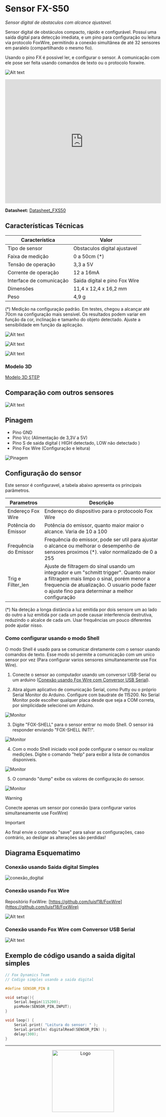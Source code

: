 # Sensor FX-S50

*Sensor digital de obstaculos com alcance ajustavel.*

Sensor digital de obstáculos compacto, rápido e configurável. Possui uma saída digital para detecção imediata, e um pino para configuração ou leitura via protocolo FoxWire, permitindo a conexão  simultânea de até 32 sensores em paralelo (compartilhando o mesmo fio).

Usando o pino FX é possivel ler, e configurar o sensor. A comunicação com ele pose ser feita usando comandos de texto ou o protocolo foxwire.

<!--Além disso, o sensor possui um modo "Shell", que possibilita conectá-lo a um computador através de um conversor USB-Serial. Esse modo permite a leitura de dados e a configuração detalhada dos parâmetros.-->

![Alt text](frente.png)

<iframe data-v-ad9fcaae=""
  src="https://www.youtube.com/embed/7ljwJTxrwXw?rel=0&amp;cc_lang_pref=en&amp;cc_load_policy=1"
  title="FXS50 demo"
  frameborder="0"
  allow="accelerometer; autoplay; clipboard-write; encrypted-media; gyroscope; picture-in-picture; web-share"
  referrerpolicy="strict-origin-when-cross-origin"
  allowfullscreen=""
  style="width: 100%; height: 400px;">
</iframe>

**Datasheet:** [Datasheet_FXS50](../Sensor_FXS50/Datasheet_FX_S50.pdf)

## Características Técnicas

| Característica         | Valor                 |
|------------------------|-----------------------|
| Tipo de sensor         | Obstaculos digital ajustavel    |
| Faixa de medição       | 0 a 50cm (*)  |
| Tensão de operação     | 3,3 a 5V      |
| Corrente de operação   | 12 a 16mA     |
| Interface de comunicação | Saida digital e pino Fox Wire |
| Dimensões                | 11,4 x 12,4 x 16,2 mm    |
| Peso        | 4,9 g  |

(*) Medição na configuração padrão. Em testes, chegou a alcançar até 70cm na configuração mais sensivel. Os resultados podem variar em função da cor, inclinação e tamanho do objeto detectado. Ajuste a sensibilidade em função da aplicação.

![Alt text](vistas_resumo_borda.png)

![Alt text](vistas_resumo_cor.png)

![Alt text](foto_vistas.png)

### Modelo 3D

[Modelo 3D STEP](./SensorMini_3dmodel.step)

## Comparação com outros sensores

![Alt text](comparando.png)

## Pinagem

- Pino GND
- Pino Vcc (Alimentação de 3,3V a 5V)
- Pino S de saida digital ( HIGH detectado, LOW não detectado )
- Pino Fox Wire (Configuração e leitura)

![Pinagem](diagrama_funcional.png)

## Configuração do sensor

Este sensor é configuravel, a tabela abaixo apresenta os principais parâmetros.

| Parametros          | Descrição                 |
|---------------------|-----------------------|
| Endereço Fox Wire   | Endereço do dispositivo para o protocoolo Fox Wire     |
| Potência do Emissor | Potência do emissor, quanto maior maior o alcance. Varia de 10 a 100 |
| Frequência do Emissor | Frequência do emissor, pode ser util para ajustar o alcance ou melhorar o desempenho de sensores proximos (*). valor normalizado de 0 a 255  |
| Trig e Filter_len | Ajuste de filtragem do sinal usando um integrador e um "schmitt trigger". Quanto maior a filtragem mais limpo o sinal, porém menor a frequencia de atualização. O usuario pode fazer o ajuste fino para determinar a melhor configuração |

(*) Na deteção a longa distância a luz emitida por dois sensore um ao lado do outro a luz emitida por cada um pode causar interferencia destrutiva, reduzindo o alcalce de cada um. Usar frequências um pouco diferentes pode ajudar nisso.

### Como configurar usando o modo Shell

O modo Shell é usado para se comunicar diretamente com o sensor usando comandos de texto. Esse modo só permite a comunicação com um unico sensor por vez (Para configurar varios sensores simultaneamente use Fox Wire).

1. Conecte o sensor ao computador usando um conversor USB-Serial ou um arduino ([Conexão usando Fox Wire com Conversor USB Serial](#FxSerial)).

2. Abra algum aplicativo de comunicação Serial, como Putty ou o próprio Serial Monitor do Arduino. Configure com baudrate de 115200. No Serial Monitor pode escolher qualquer placa desde que seja a COM correta, por simplicidade selecionei um Arduino.

![Monitor](shell_serial_monitor_1.png)

3. Digite "FOX-SHELL" para o sensor entrar no modo Shell. O sensor irá responder enviando "FOX-SHELL INIT!".  

![Monitor](shell_serial_monitor_2.png)

4. Com o modo Shell iniciado você pode configurar o sensor ou realizar medições. Digite o comando "help" para exibir a lista de comandos disponiveis.

![Monitor](shell_serial_monitor_3.png)

5. O comando "dump" exibe os valores de configuração do sensor.

![Monitor](shell_serial_monitor_4.png)

<!--  > [!NOTE]  
> Highlights information that users should take into account, even when skimming.

> [!TIP]
> Optional information to help a user be more successful.

> [!CAUTION]
> Negative potential consequences of an action.

-->

> [!WARNING]  
> Conecte apenas um sensor por conexão (para configurar varios simultaneamente use FoxWire)

> [!IMPORTANT]  
> Ao final envie o comando "save" para salvar as configurações, caso contrário, ao desligar as alterações são perdidas!

## Diagrama Esquematimo

### Conexão usando Saida digital Simples

![conexão_dogital](sch_digital.png)

### Conexão usando Fox Wire

Repositório FoxWire: [https://github.com/luisf18/FoxWire](https://github.com/luisf18/FoxWire) 

![Alt text](sch_fox_wire.png)

<h3 id="FxSerial">Conexão usando Fox Wire com Conversor USB Serial</h3>

![Alt text](fx_serial.png)

## Exemplo de código usando a saida digital simples

```c++
// Fox Dynamics Team
// Codigo simples usando a saida digital

#define SENSOR_PIN 8

void setup(){
    Serial.begin(115200);
    pinMode(SENSOR_PIN,INPUT);
}

void loop() {
    Serial.print( "Leitura do sensor: " );
    Serial.println( digitalRead(SENSOR_PIN) );
    delay(300);
}
```

---

<p align="center">
  <img src="/../LogoFox.png" alt="Logo" width="200px">
</p>

<!--- [Alt text](LogoFox.png) -->